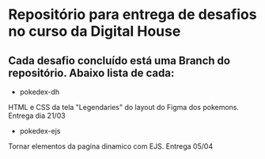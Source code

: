 # Repositório para entrega de desafios no curso da Digital House

## Cada desafio concluído está uma Branch do repositório. Abaixo lista de cada:

- pokedex-dh
<p>HTML e CSS da tela "Legendaries" do layout do Figma dos pokemons.
Entrega dia 21/03

- pokedex-ejs
<p>Tornar elementos da pagina dinamico com EJS.
Entrega 05/04  

